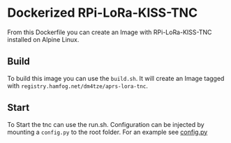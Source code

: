 # Dockerized RPi-LoRa-KISS-TNC

From this Dockerfile you can create an Image with RPi-LoRa-KISS-TNC installed on Alpine Linux.

## Build

To build this image you can use the `build.sh`. It will create an Image tagged with `registry.hamfog.net/dm4tze/aprs-lora-tnc`.

## Start

To Start the tnc can use the run.sh. Configuration can be injected by mounting a `config.py` to the root folder. For an example see [config.py](content/RPi-LoRa-KISS-TNC/config.py)
